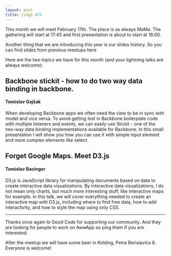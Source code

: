 ```yaml
---
layout: post
title: jsZgb #23
---
```


This month we will meet February 17th. The place is as always MaMa. The gathering will start at 17:45 and first presentation is about to start at 18:00.

Another thing that we are introducing this year is our slides history. So you can find slides from previous meetups here

Here are the two topics we have for this month (and your lightning talks are always welcome):

## Backbone stickit - how to do two way data binding in backbone.  
#### Tomislav Gajšak

When developing Backbone apps we often need the view to be in sync with model and vice versa. To avoid getting lost in Backbone boilerplate code with multiple listeners and events, we can easily use Stickit - one of the two-way data binding implementations available for Backbone. In this small presentation I will show you how you can use it with simple input element and more complex elements like select.

## Forget Google Maps. Meet D3.js
#### Tomislav Bacinger

D3.js is JavaScript library for manipulating documents based on data to create interactive data visualizations. By interactive data visualizations, I do not mean only charts, but much more interesting stuff, like interactive maps for example. In this talk, we will cover everything needed to create an interactive map with D3.js, including where to find free data, how to add interactivity, and how to style the map using only CSS.  

***

Thanks once again to Good Code for supporting our community. And they are looking for people to work on AwwApp so ping them if you are interested.

After the meetup we will have some beer in Kolding, Petra Berislavića 8. Everyone is welcome!
